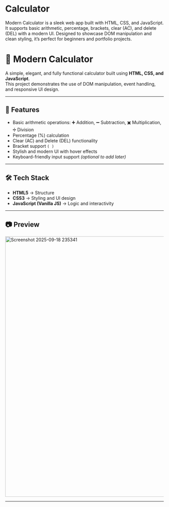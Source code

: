# Calculator
Modern Calculator is a sleek web app built with HTML, CSS, and JavaScript. It supports basic arithmetic, percentage, brackets, clear (AC), and delete (DEL) with a modern UI. Designed to showcase DOM manipulation and clean styling, it’s perfect for beginners and portfolio projects.

# 🧮 Modern Calculator  

A simple, elegant, and fully functional calculator built using **HTML, CSS, and JavaScript**.  
This project demonstrates the use of DOM manipulation, event handling, and responsive UI design.  

---

## 🚀 Features  
- Basic arithmetic operations: ➕ Addition, ➖ Subtraction, ✖️ Multiplication, ➗ Division  
- Percentage (%) calculation  
- Clear (AC) and Delete (DEL) functionality  
- Bracket support `( )`  
- Stylish and modern UI with hover effects  
- Keyboard-friendly input support *(optional to add later)*  

---

## 🛠️ Tech Stack  
- **HTML5** → Structure  
- **CSS3** → Styling and UI design  
- **JavaScript (Vanilla JS)** → Logic and interactivity  

---

## 📷 Preview  

<img width="716" height="826" alt="Screenshot 2025-09-18 235341" src="https://github.com/user-attachments/assets/c3236d9a-c519-41ad-9bc0-97512823c143" />

---

